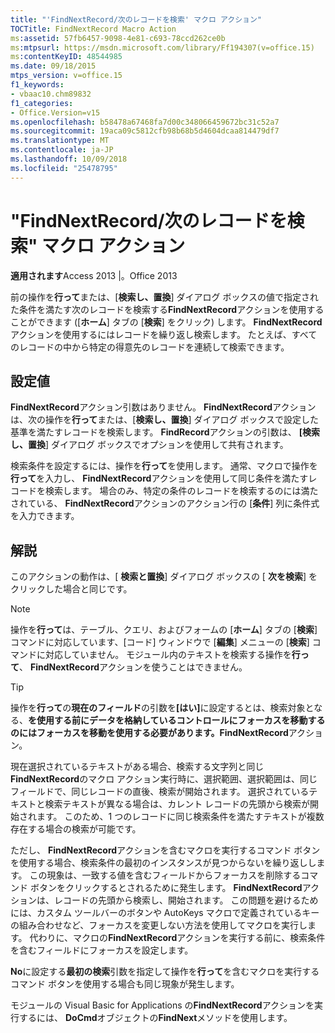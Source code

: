 ```yaml
---
title: "'FindNextRecord/次のレコードを検索' マクロ アクション"
TOCTitle: FindNextRecord Macro Action
ms:assetid: 57fb6457-9098-4e81-c693-78ccd262ce0b
ms:mtpsurl: https://msdn.microsoft.com/library/Ff194307(v=office.15)
ms:contentKeyID: 48544985
ms.date: 09/18/2015
mtps_version: v=office.15
f1_keywords:
- vbaac10.chm89832
f1_categories:
- Office.Version=v15
ms.openlocfilehash: b58478a67468fa7d00c348066459672bc31c52a7
ms.sourcegitcommit: 19aca09c5812cfb98b68b5d4604dcaa814479df7
ms.translationtype: MT
ms.contentlocale: ja-JP
ms.lasthandoff: 10/09/2018
ms.locfileid: "25478795"
---
```

# <a name="findnextrecord-macro-action"></a>"FindNextRecord/次のレコードを検索" マクロ アクション


**適用されます**Access 2013 |。Office 2013

前の操作を**行って**または、[**検索し、置換**] ダイアログ ボックスの値で指定された条件を満たす次のレコードを検索する**FindNextRecord**アクションを使用することができます ([**ホーム**] タブの [**検索**] をクリック) します。 **FindNextRecord**アクションを使用するにはレコードを繰り返し検索します。 たとえば、すべてのレコードの中から特定の得意先のレコードを連続して検索できます。

## <a name="setting"></a>設定値

**FindNextRecord**アクション引数はありません。 **FindNextRecord**アクションは、次の操作を**行って**または、[**検索し、置換**] ダイアログ ボックスで設定した基準を満たすレコードを検索します。 **FindRecord**アクションの引数は、 **[検索し、置換**] ダイアログ ボックスでオプションを使用して共有されます。

検索条件を設定するには、操作を**行って**を使用します。 通常、マクロで操作を**行って**を入力し、 **FindNextRecord**アクションを使用して同じ条件を満たすレコードを検索します。 場合のみ、特定の条件のレコードを検索するのには満たされている、 **FindNextRecord**アクションのアクション行の [**条件**] 列に条件式を入力できます。

## <a name="remarks"></a>解説

このアクションの動作は、[ **検索と置換**] ダイアログ ボックスの [ **次を検索**] をクリックした場合と同じです。


> [!NOTE]
> <P>操作を<STRONG>行って</STRONG>は、テーブル、クエリ、およびフォームの [<STRONG>ホーム</STRONG>] タブの [<STRONG>検索</STRONG>] コマンドに対応しています、[コード] ウィンドウで [<STRONG>編集</STRONG>] メニューの [<STRONG>検索</STRONG>] コマンドに対応していません。 モジュール内のテキストを検索する操作を<STRONG>行って</STRONG>、 <STRONG>FindNextRecord</STRONG>アクションを使うことはできません。</P>




> [!TIP]
> <P>操作を<STRONG>行って</STRONG>の<STRONG>現在のフィールド</STRONG>の引数を<STRONG>[はい]</STRONG>に設定するとは、検索対象となる、<STRONG>を使用する前にデータを格納しているコントロールにフォーカスを移動するのには<STRONG>フォーカスを移動</STRONG>を使用する必要があります。FindNextRecord</STRONG>アクション。</P>



現在選択されているテキストがある場合、検索する文字列と同じ**FindNextRecord**のマクロ アクション実行時に、選択範囲、選択範囲は、同じフィールドで、同じレコードの直後、検索が開始されます。 選択されているテキストと検索テキストが異なる場合は、カレント レコードの先頭から検索が開始されます。 このため、1 つのレコードに同じ検索条件を満たすテキストが複数存在する場合の検索が可能です。

ただし、 **FindNextRecord**アクションを含むマクロを実行するコマンド ボタンを使用する場合、検索条件の最初のインスタンスが見つからないを繰り返しします。 この現象は、一致する値を含むフィールドからフォーカスを削除するコマンド ボタンをクリックするとされるために発生します。 **FindNextRecord**アクションは、レコードの先頭から検索し、開始されます。 この問題を避けるためには、カスタム ツールバーのボタンや AutoKeys マクロで定義されているキーの組み合わせなど、フォーカスを変更しない方法を使用してマクロを実行します。 代わりに、マクロの**FindNextRecord**アクションを実行する前に、検索条件を含むフィールドにフォーカスを設定します。

**No**に設定する**最初の検索**引数を指定して操作を**行って**を含むマクロを実行するコマンド ボタンを使用する場合も同じ現象が発生します。

モジュールの Visual Basic for Applications の**FindNextRecord**アクションを実行するには、 **DoCmd**オブジェクトの**FindNext**メソッドを使用します。

